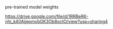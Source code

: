pre-trained model weights

https://drive.google.com/file/d/1RRBeR6-nhi_k40AjjepmvbGK3Ob8octO/view?usp=sharing4
